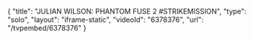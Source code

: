 {
    "title": "JULIAN WILSON: PHANTOM FUSE 2  #STRIKEMISSION",
    "type": "solo",
    "layout": "iframe-static",
    "videoId": "6378376",
    "url": "\/tvpembed\/6378376"
}